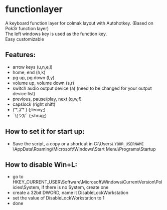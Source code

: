 # functionlayer
A keyboard function layer for colmak layout with Autohotkey. (Based on Pok3r function layer)  
The left windows key is used as the function key.  
Easy customizable

## Features:
+ arrow keys (u,n,e,i)
+ home, end (h,k)
+ pg up, pg down (l,y)
+ volume up, volume down (s,r)
+ switch audio output device (a) (need to be changed for your output device list)
+ previous, pause/play, next (q,w,f)
+ capslock (right shift)
+ ( ͡° ͜ʖ ͡° ) (;lenny;)
+ ¯\\_(ツ)_/¯ (;shrug;)

## How to set it for start up:
+ Save the script, a copy or a shortcut in C:\Users\ `YOUR_USERNAME` \AppData\Roaming\Microsoft\Windows\Start Menu\Programs\Startup

## How to disable Win+L:
+ go to HKEY_CURRENT_USER\Software\Microsoft\Windows\CurrentVersion\Policies\System, if there is no System, create one
+ create a 32bit DWORD, name it DisableLockWorkstation
+ set the value of DisableLockWorkstation to 1
+ done


